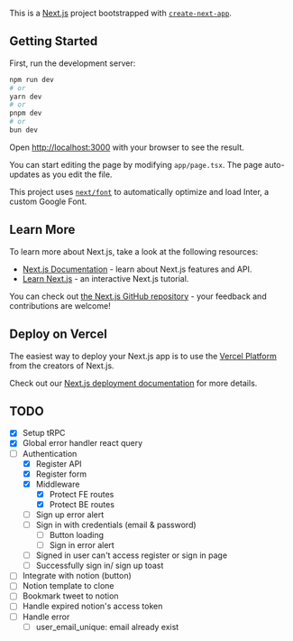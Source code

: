 This is a [Next.js](https://nextjs.org/) project bootstrapped with [`create-next-app`](https://github.com/vercel/next.js/tree/canary/packages/create-next-app).

## Getting Started

First, run the development server:

```bash
npm run dev
# or
yarn dev
# or
pnpm dev
# or
bun dev
```

Open [http://localhost:3000](http://localhost:3000) with your browser to see the result.

You can start editing the page by modifying `app/page.tsx`. The page auto-updates as you edit the file.

This project uses [`next/font`](https://nextjs.org/docs/basic-features/font-optimization) to automatically optimize and load Inter, a custom Google Font.

## Learn More

To learn more about Next.js, take a look at the following resources:

- [Next.js Documentation](https://nextjs.org/docs) - learn about Next.js features and API.
- [Learn Next.js](https://nextjs.org/learn) - an interactive Next.js tutorial.

You can check out [the Next.js GitHub repository](https://github.com/vercel/next.js/) - your feedback and contributions are welcome!

## Deploy on Vercel

The easiest way to deploy your Next.js app is to use the [Vercel Platform](https://vercel.com/new?utm_medium=default-template&filter=next.js&utm_source=create-next-app&utm_campaign=create-next-app-readme) from the creators of Next.js.

Check out our [Next.js deployment documentation](https://nextjs.org/docs/deployment) for more details.

## TODO

- [x] Setup tRPC
- [x] Global error handler react query
- [ ] Authentication
  - [x] Register API
  - [x] Register form
  - [x] Middleware
    - [x] Protect FE routes
    - [x] Protect BE routes
  - [ ] Sign up error alert
  - [ ] Sign in with credentials (email & password)
    - [ ] Button loading
    - [ ] Sign in error alert
  - [ ] Signed in user can't access register or sign in page
  - [ ] Successfully sign in/ sign up toast
- [ ] Integrate with notion (button)
- [ ] Notion template to clone
- [ ] Bookmark tweet to notion
- [ ] Handle expired notion's access token
- [ ] Handle error
  - [ ] user_email_unique: email already exist
